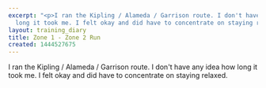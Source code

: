 ```yaml
---
excerpt: "<p>I ran the Kipling / Alameda / Garrison route. I don't have any idea how
  long it took me. I felt okay and did have to concentrate on staying relaxed.</p>"
layout: training_diary
title: Zone 1 - Zone 2 Run
created: 1444527675
---
```

<p>I ran the Kipling / Alameda / Garrison route. I don't have any idea how long it took me. I felt okay and did have to concentrate on staying relaxed.</p>
